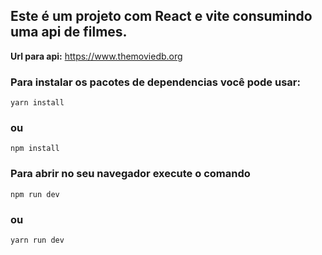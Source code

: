 ## Este é um projeto com React e vite consumindo uma api de filmes.

**Url para api:** https://www.themoviedb.org

### Para instalar os pacotes de dependencias você pode usar:
```
yarn install
```
### ou
```
npm install
```

### Para abrir no seu navegador execute o comando
```
npm run dev
```
### ou
```
yarn run dev
```